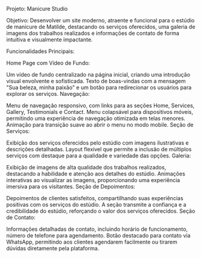 Projeto: Manicure Studio

Objetivo:
Desenvolver um site moderno, atraente e funcional para o estúdio de manicure de Matilde, destacando os serviços oferecidos, uma galeria de imagens dos trabalhos realizados e informações de contato de forma intuitiva e visualmente impactante.

Funcionalidades Principais:

Home Page com Vídeo de Fundo:

Um vídeo de fundo centralizado na página inicial, criando uma introdução visual envolvente e sofisticada.
Texto de boas-vindas com a mensagem "Sua beleza, minha paixão" e um botão para redirecionar os usuários para explorar os serviços.
Navegação:

Menu de navegação responsivo, com links para as seções Home, Services, Gallery, Testimonials e Contact.
Menu colapsável para dispositivos móveis, permitindo uma experiência de navegação otimizada em telas menores.
Animação para transição suave ao abrir o menu no modo mobile.
Seção de Serviços:

Exibição dos serviços oferecidos pelo estúdio com imagens ilustrativas e descrições detalhadas.
Layout flexível que permite a inclusão de múltiplos serviços com destaque para a qualidade e variedade das opções.
Galeria:

Exibição de imagens de alta qualidade dos trabalhos realizados, destacando a habilidade e atenção aos detalhes do estúdio.
Animações interativas ao visualizar as imagens, proporcionando uma experiência imersiva para os visitantes.
Seção de Depoimentos:

Depoimentos de clientes satisfeitos, compartilhando suas experiências positivas com os serviços do estúdio.
A seção transmite a confiança e a credibilidade do estúdio, reforçando o valor dos serviços oferecidos.
Seção de Contato:

Informações detalhadas de contato, incluindo horário de funcionamento, número de telefone para agendamento.
Botão destacado para contato via WhatsApp, permitindo aos clientes agendarem facilmente ou tirarem dúvidas diretamente pela plataforma.
